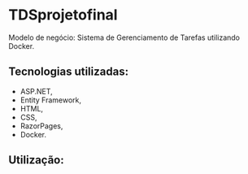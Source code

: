 # TDSprojetofinal

Modelo de negócio: Sistema de Gerenciamento de Tarefas utilizando Docker.

## Tecnologias utilizadas:

* ASP.NET,
* Entity Framework,
* HTML,
* CSS, 
* RazorPages, 
* Docker.


## Utilização:

